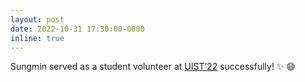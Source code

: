 ```yaml
---
layout: post
date: 2022-10-31 17:30:00-0000
inline: true
---
```


Sungmin served as a student volunteer at
<a href="https://uist.acm.org/uist2022/">UIST’22</a>
successfully! :sparkles: :smile:
